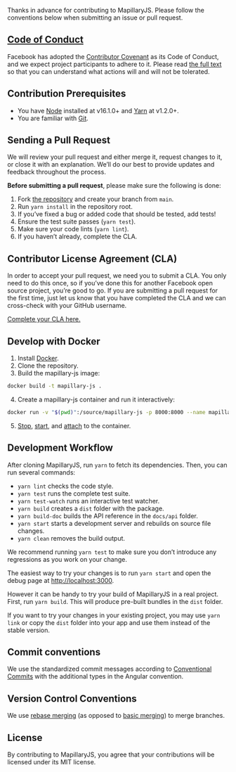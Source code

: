 Thanks in advance for contributing to MapillaryJS. Please follow the conventions below when submitting an issue or pull request.

## [Code of Conduct](https://code.facebook.com/codeofconduct)

Facebook has adopted the [Contributor Covenant](https://www.contributor-covenant.org/) as its Code of Conduct, and we expect project participants to adhere to it. Please read [the full text](.CODE_OF_CONDUCT.md) so that you can understand what actions will and will not be tolerated.

## Contribution Prerequisites
- You have [Node](https://nodejs.org) installed at v16.1.0+ and [Yarn](https://classic.yarnpkg.com) at v1.2.0+.
- You are familiar with [Git](https://git-scm.com/).

## Sending a Pull Request
We will review your pull request and either merge it, request changes to it, or close it with an explanation. We’ll do our best to provide updates and feedback throughout the process.

**Before submitting a pull request**, please make sure the following is done:

1. Fork [the repository](https://github.com/mapillary/mapillary-js) and create your branch from `main`.
2. Run `yarn install` in the repository root.
3. If you’ve fixed a bug or added code that should be tested, add tests!
4. Ensure the test suite passes (`yarn test`).
5. Make sure your code lints (`yarn lint`).
6. If you haven’t already, complete the CLA.

## Contributor License Agreement (CLA)
In order to accept your pull request, we need you to submit a CLA. You only need to do this once, so if you’ve done this for another Facebook open source project, you’re good to go. If you are submitting a pull request for the first time, just let us know that you have completed the CLA and we can cross-check with your GitHub username.

[Complete your CLA here.](https://code.facebook.com/cla)

## Develop with Docker
1. Install [Docker](https://www.docker.com/).
2. Clone the repository.
3. Build the mapillary-js image:

```zsh
docker build -t mapillary-js .
```

4. Create a mapillary-js container and run it interactively:

```zsh
docker run -v "$(pwd)":/source/mapillary-js -p 8000:8000 --name mapillary-js-container -it mapillary-js

```

5. [Stop](https://docs.docker.com/engine/reference/commandline/stop/), [start](https://docs.docker.com/engine/reference/commandline/start/), and [attach](https://docs.docker.com/engine/reference/commandline/exec/) to the container.

## Development Workflow
After cloning MapillaryJS, run `yarn` to fetch its dependencies. Then, you can run several commands:

- `yarn lint` checks the code style.
- `yarn test` runs the complete test suite.
- `yarn test-watch` runs an interactive test watcher.
- `yarn build` creates a `dist` folder with the package.
- `yarn build-doc` builds the API reference in the `docs/api` folder.
- `yarn start` starts a development server and rebuilds on source file changes.
- `yarn clean` removes the build output.

We recommend running `yarn test` to make sure you don’t introduce any regressions as you work on your change.

The easiest way to try your changes is to run `yarn start` and open the debug page at [http://localhost:3000](http://localhost:3000).

However it can be handy to try your build of MapillaryJS in a real project. First, run `yarn build`. This will produce pre-built bundles in the `dist` folder.

If you want to try your changes in your existing project, you may use `yarn link` or copy the `dist` folder into your app and use them instead of the stable version.

## Commit conventions

We use the standardized commit messages according to [Conventional Commits](https://conventionalcommits.org/) with the additional types in the Angular convention.

## Version Control Conventions

We use [rebase merging](https://git-scm.com/book/en/v2/Git-Branching-Rebasing) (as opposed to [basic merging](https://git-scm.com/book/en/v2/Git-Branching-Basic-Branching-and-Merging#Basic-Merging)) to merge branches.

## License

By contributing to MapillaryJS, you agree that your contributions will be licensed under its MIT license.

